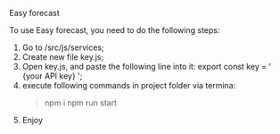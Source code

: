 Easy forecast

To use Easy forecast, you need to do the following steps:
1. Go to /src/js/services;
2. Create new file key.js;
3. Open key.js, and paste the following line into it:
export const key = ' {your API key} ';
4. execute following commands in project folder via termina:
    > npm i
    > npm run start
5. Enjoy